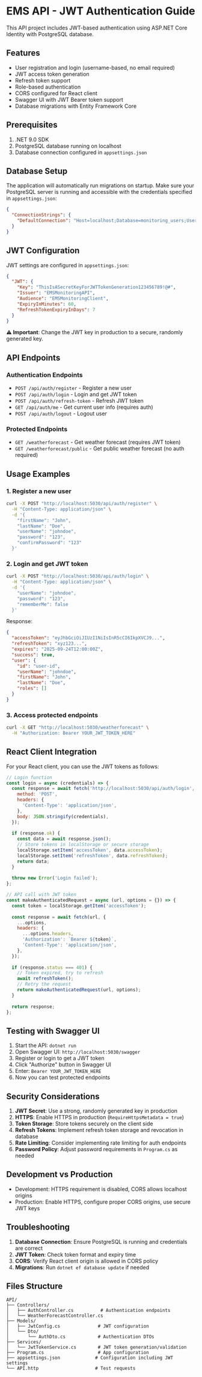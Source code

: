 # EMS API - JWT Authentication Guide

This API project includes JWT-based authentication using ASP.NET Core Identity with PostgreSQL database.

## Features

- User registration and login (username-based, no email required)
- JWT access token generation
- Refresh token support
- Role-based authentication
- CORS configured for React client
- Swagger UI with JWT Bearer token support
- Database migrations with Entity Framework Core

## Prerequisites

1. .NET 9.0 SDK
2. PostgreSQL database running on localhost
3. Database connection configured in `appsettings.json`

## Database Setup

The application will automatically run migrations on startup. Make sure your PostgreSQL server is running and accessible with the credentials specified in `appsettings.json`:

```json
{
  "ConnectionStrings": {
    "DefaultConnection": "Host=localhost;Database=monitoring_users;Username=monitoring;Password=dbpassword"
  }
}
```

## JWT Configuration

JWT settings are configured in `appsettings.json`:

```json
{
  "JWT": {
    "Key": "ThisIsASecretKeyForJWTTokenGeneration123456789!@#",
    "Issuer": "EMSMonitoringAPI",
    "Audience": "EMSMonitoringClient",
    "ExpiryInMinutes": 60,
    "RefreshTokenExpiryInDays": 7
  }
}
```

**⚠️ Important**: Change the JWT key in production to a secure, randomly generated key.

## API Endpoints

### Authentication Endpoints

- `POST /api/auth/register` - Register a new user
- `POST /api/auth/login` - Login and get JWT token
- `POST /api/auth/refresh-token` - Refresh JWT token
- `GET /api/auth/me` - Get current user info (requires auth)
- `POST /api/auth/logout` - Logout user

### Protected Endpoints

- `GET /weatherforecast` - Get weather forecast (requires JWT token)
- `GET /weatherforecast/public` - Get public weather forecast (no auth required)

## Usage Examples

### 1. Register a new user

```bash
curl -X POST "http://localhost:5030/api/auth/register" \
  -H "Content-Type: application/json" \
  -d '{
    "firstName": "John",
    "lastName": "Doe",
    "userName": "johndoe",
    "password": "123",
    "confirmPassword": "123"
  }'
```

### 2. Login and get JWT token

```bash
curl -X POST "http://localhost:5030/api/auth/login" \
  -H "Content-Type: application/json" \
  -d '{
    "userName": "johndoe",
    "password": "123",
    "rememberMe": false
  }'
```

Response:
```json
{
  "accessToken": "eyJhbGciOiJIUzI1NiIsInR5cCI6IkpXVCJ9...",
  "refreshToken": "xyz123...",
  "expires": "2025-09-24T12:00:00Z",
  "success": true,
  "user": {
    "id": "user-id",
    "userName": "johndoe",
    "firstName": "John",
    "lastName": "Doe",
    "roles": []
  }
}
```

### 3. Access protected endpoints

```bash
curl -X GET "http://localhost:5030/weatherforecast" \
  -H "Authorization: Bearer YOUR_JWT_TOKEN_HERE"
```

## React Client Integration

For your React client, you can use the JWT tokens as follows:

```javascript
// Login function
const login = async (credentials) => {
  const response = await fetch('http://localhost:5030/api/auth/login', {
    method: 'POST',
    headers: {
      'Content-Type': 'application/json',
    },
    body: JSON.stringify(credentials),
  });
  
  if (response.ok) {
    const data = await response.json();
    // Store tokens in localStorage or secure storage
    localStorage.setItem('accessToken', data.accessToken);
    localStorage.setItem('refreshToken', data.refreshToken);
    return data;
  }
  
  throw new Error('Login failed');
};

// API call with JWT token
const makeAuthenticatedRequest = async (url, options = {}) => {
  const token = localStorage.getItem('accessToken');
  
  const response = await fetch(url, {
    ...options,
    headers: {
      ...options.headers,
      'Authorization': `Bearer ${token}`,
      'Content-Type': 'application/json',
    },
  });
  
  if (response.status === 401) {
    // Token expired, try to refresh
    await refreshToken();
    // Retry the request
    return makeAuthenticatedRequest(url, options);
  }
  
  return response;
};
```

## Testing with Swagger UI

1. Start the API: `dotnet run`
2. Open Swagger UI: `http://localhost:5030/swagger`
3. Register or login to get a JWT token
4. Click "Authorize" button in Swagger UI
5. Enter: `Bearer YOUR_JWT_TOKEN_HERE`
6. Now you can test protected endpoints

## Security Considerations

1. **JWT Secret**: Use a strong, randomly generated key in production
2. **HTTPS**: Enable HTTPS in production (`RequireHttpsMetadata = true`)
3. **Token Storage**: Store tokens securely on the client side
4. **Refresh Tokens**: Implement refresh token storage and revocation in database
5. **Rate Limiting**: Consider implementing rate limiting for auth endpoints
6. **Password Policy**: Adjust password requirements in `Program.cs` as needed

## Development vs Production

- Development: HTTPS requirement is disabled, CORS allows localhost origins
- Production: Enable HTTPS, configure proper CORS origins, use secure JWT keys

## Troubleshooting

1. **Database Connection**: Ensure PostgreSQL is running and credentials are correct
2. **JWT Token**: Check token format and expiry time
3. **CORS**: Verify React client origin is allowed in CORS policy
4. **Migrations**: Run `dotnet ef database update` if needed

## Files Structure

```
API/
├── Controllers/
│   ├── AuthController.cs          # Authentication endpoints
│   └── WeatherForecastController.cs
├── Models/
│   ├── JwtConfig.cs              # JWT configuration
│   └── Dto/
│       └── AuthDto.cs            # Authentication DTOs
├── Services/
│   └── JwtTokenService.cs        # JWT token generation/validation
├── Program.cs                    # App configuration
├── appsettings.json             # Configuration including JWT settings
└── API.http                     # Test requests
```